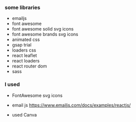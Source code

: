
### some libraries
- emailjs
- font awesome
- font awesome solid svg icons
- font awesome brands svg icons
- animated css
- gsap trial
- loaders css
- react leaflet
- react loaders
- react router dom
- sass

### I used
- FontAwesome svg icons
- email js https://www.emailjs.com/docs/examples/reactjs/ 

- used Canva

<!-- prettier -->